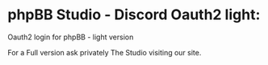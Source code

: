 # phpBB Studio - Discord Oauth2 light:

Oauth2 login for phpBB - light version

For a Full version ask privately The Studio visiting our site.
